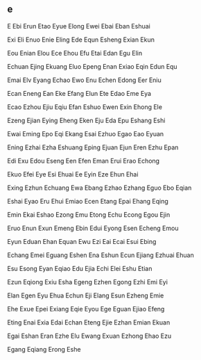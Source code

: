 e
---

E Ebi Erun Etao Eyue Elong Ewei Ebai Eban Eshuai

Exi Eli Enuo Enie Eling Ede Equn Esheng Exian Ekun

Eou Enian Elou Ece Ehou Efu Etai Edan Egu Elin

Echuan Ejing Ekuang Eluo Epeng Enan Exiao Eqin Edun Equ

Emai Elv Eyang Echao Ewo Enu Echen Edong Eer Eniu

Ecan Eneng Ean Eke Efang Elun Ete Edao Eme Eya

Ecao Ezhou Ejiu Eqiu Efan Eshuo Ewen Exin Ehong Ele

Ezeng Ejian Eying Eheng Eken Eju Eda Epu Eshang Eshi

Ewai Eming Epo Eqi Ekang Esai Ezhuo Egao Eao Eyuan

Ening Ezhai Ezha Eshuang Eping Ejuan Ejun Eren Ezhu Epan

Edi Exu Edou Eseng Een Efen Eman Erui Erao Echong

Ekuo Efei Eye Esi Ehuai Ee Eyin Eze Ehun Ehai

Exing Ezhun Echuang Ewa Ebang Ezhao Ezhang Eguo Ebo   Eqian

Eshai Eyao Eru Ehui Emiao Ecen Etang Epai Ehang Eqing

Emin Ekai Eshao Ezong Emu Etong Echu Econg Egou Ejin

Eruo Enun Exun Emeng Ebin Edui Eyong Esen Echeng Emou

Eyun Eduan Ehan Equan Ewu Ezi Eai Ecai Esui Ebing

Echang Emei Eguang Eshen Ena Eshun Ecun Ejiang Ezhuai Ehuan

Esu Esong Eyan Eqiao Edu Ejia Echi Elei Eshu Etian

Ezun Eqiong Exiu Esha Egeng Ezhen Egong Ezhi Emi Eyi

Elan Egen Eyu Ehua Echun Eji Elang Esun Ezheng Emie

Ehe Exue Epei Exiang Eqie Eyou Ege Eguan Ejiao Efeng

Eting Enai Exia Edai Echan Eteng Ejie Ezhan Emian Ekuan

Egai Eshan Eran Ezhe Elu Ewang Exuan Ezhong Ehao Ezu

Egang Eqiang Erong Eshe 